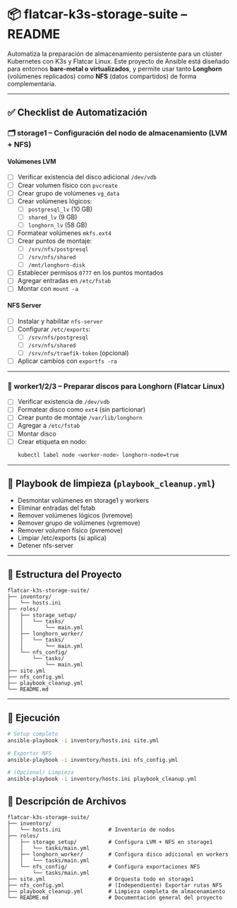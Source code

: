 # 📦 flatcar-k3s-storage-suite – README

Automatiza la preparación de almacenamiento persistente para un clúster Kubernetes con K3s y Flatcar Linux. Este proyecto de Ansible está diseñado para entornos **bare-metal o virtualizados**, y permite usar tanto **Longhorn** (volúmenes replicados) como **NFS** (datos compartidos) de forma complementaria.

---

## ✅ Checklist de Automatización

### 🗂️ storage1 – Configuración del nodo de almacenamiento (LVM + NFS)

#### Volúmenes LVM
- [ ] Verificar existencia del disco adicional `/dev/vdb`
- [ ] Crear volumen físico con `pvcreate`
- [ ] Crear grupo de volúmenes `vg_data`
- [ ] Crear volúmenes lógicos:
  - [ ] `postgresql_lv` (10 GB)
  - [ ] `shared_lv` (9 GB)
  - [ ] `longhorn_lv` (58 GB)
- [ ] Formatear volúmenes `mkfs.ext4`
- [ ] Crear puntos de montaje:
  - [ ] `/srv/nfs/postgresql`
  - [ ] `/srv/nfs/shared`
  - [ ] `/mnt/longhorn-disk`
- [ ] Establecer permisos `0777` en los puntos montados
- [ ] Agregar entradas en `/etc/fstab`
- [ ] Montar con `mount -a`

#### NFS Server
- [ ] Instalar y habilitar `nfs-server`
- [ ] Configurar `/etc/exports`:
  - [ ] `/srv/nfs/postgresql`
  - [ ] `/srv/nfs/shared`
  - [ ] `/srv/nfs/traefik-token` (opcional)
- [ ] Aplicar cambios con `exportfs -ra`

---

### 💽 worker1/2/3 – Preparar discos para Longhorn (Flatcar Linux)

- [ ] Verificar existencia de `/dev/vdb`
- [ ] Formatear disco como `ext4` (sin particionar)
- [ ] Crear punto de montaje `/var/lib/longhorn`
- [ ] Agregar a `/etc/fstab`
- [ ] Montar disco
- [ ] Crear etiqueta en nodo:
  ```bash
  kubectl label node <worker-node> longhorn-node=true
  ```

---

## 🧼 Playbook de limpieza (`playbook_cleanup.yml`)
- Desmontar volúmenes en storage1 y workers
- Eliminar entradas del fstab
- Remover volúmenes lógicos (lvremove)
- Remover grupo de volúmenes (vgremove)
- Remover volumen físico (pvremove)
- Limpiar /etc/exports (si aplica)
- Detener nfs-server

---

## 📁 Estructura del Proyecto
```
flatcar-k3s-storage-suite/
├── inventory/
│   └── hosts.ini
├── roles/
│   ├── storage_setup/
│   │   └── tasks/
│   │       └── main.yml
│   ├── longhorn_worker/
│   │   └── tasks/
│   │       └── main.yml
│   └── nfs_config/
│       └── tasks/
│           └── main.yml
├── site.yml
├── nfs_config.yml
├── playbook_cleanup.yml
└── README.md
```

---

## 🚀 Ejecución

```bash
# Setup completo
ansible-playbook -i inventory/hosts.ini site.yml

# Exportar NFS
ansible-playbook -i inventory/hosts.ini nfs_config.yml

# (Opcional) Limpieza
ansible-playbook -i inventory/hosts.ini playbook_cleanup.yml
```

## 📜 Descripción de Archivos


```plaintext
flatcar-k3s-storage-suite/
├── inventory/
│   └── hosts.ini               # Inventario de nodos
├── roles/
│   ├── storage_setup/          # Configura LVM + NFS en storage1
│   │   └── tasks/main.yml
│   ├── longhorn_worker/        # Configura disco adicional en workers
│   │   └── tasks/main.yml
│   └── nfs_config/             # Configura exportaciones NFS
│       └── tasks/main.yml
├── site.yml                    # Orquesta todo en storage1
├── nfs_config.yml              # (Independiente) Exportar rutas NFS
├── playbook_cleanup.yml        # Limpieza completa de almacenamiento
└── README.md                   # Documentación general del proyecto
```

